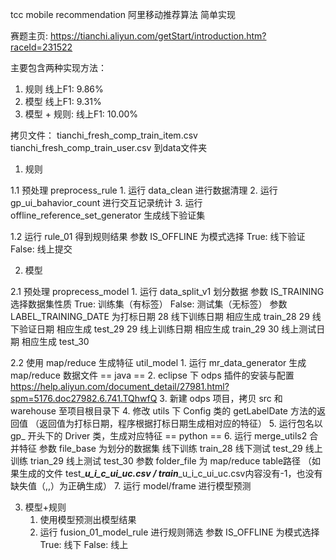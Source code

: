 tcc mobile recommendation
阿里移动推荐算法 简单实现

赛题主页: https://tianchi.aliyun.com/getStart/introduction.htm?raceId=231522

主要包含两种实现方法：
1. 规则 线上F1: 9.86%
2. 模型 线上F1: 9.31%
3. 模型 + 规则: 线上F1: 10.00%

拷贝文件：
tianchi_fresh_comp_train_item.csv
tianchi_fresh_comp_train_user.csv
到data文件夹

1. 规则

1.1 预处理 preprocess_rule
	1. 运行 data_clean 进行数据清理
	2. 运行 gp_ui_bahavior_count 进行交互记录统计
	3. 运行 offline_reference_set_generator 生成线下验证集

1.2 运行 rule_01 得到规则结果
	参数 IS_OFFLINE 为模式选择
	True: 线下验证
	False: 线上提交


2. 模型

2.1 预处理 proprecess_model
	1. 运行 data_split_v1 划分数据
		参数 IS_TRAINING 选择数据集性质
		True: 训练集（有标签）
		False: 测试集（无标签）
		参数 LABEL_TRAINING_DATE 为打标日期
		28 线下训练日期 相应生成 train_28
		29 线下验证日期 相应生成 test_29
		29 线上训练日期 相应生成 train_29
		30 线上测试日期 相应生成 test_30

2.2 使用 map/reduce 生成特征 util_model
	1. 运行 mr_data_generator 生成 map/reduce 数据文件
	== java ==
	2. eclipse 下 odps 插件的安装与配置
		https://help.aliyun.com/document_detail/27981.html?spm=5176.doc27982.6.741.TQhwfQ
	3. 新建 odps 项目，拷贝 src 和 warehouse 至项目根目录下
	4. 修改 utils 下 Config 类的 getLabelDate 方法的返回值
		（返回值为打标日期，程序根据打标日期生成相对应的特征）
	5. 运行包名以 gp_ 开头下的 Driver 类，生成对应特征
	== python == 
	6. 运行 merge_utils2 合并特征
		参数 file_base 为划分的数据集
		线下训练 train_28
		线下测试 test_29
		线上训练 trian_29
		线上测试 test_30
		参数 folder_file 为 map/reduce table路径
		（如果生成的文件 test_**_u_i_c_ui_uc.csv / train_**_u_i_c_ui_uc.csv内容没有-1，也没有缺失值（,,）为正确生成）
	7. 运行 model/frame 进行模型预测

3. 模型+规则
	1. 使用模型预测出模型结果
	2. 运行 fusion_01_model_rule 进行规则筛选
		参数 IS_OFFLINE 为模式选择
		True: 线下
		False: 线上



